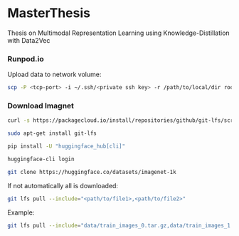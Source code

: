 # MasterThesis
Thesis on Multimodal Representation Learning using Knowledge-Distillation with Data2Vec

### Runpod.io

Upload data to network volume: 

```bash
scp -P <tcp-port> -i ~/.ssh/<private ssh key> -r /path/to/local/dir root@xxx.xxx.xxx.xxx:/workspace
```

### Download Imagnet

```bash
curl -s https://packagecloud.io/install/repositories/github/git-lfs/script.deb.sh | sudo bash
```

```bash
sudo apt-get install git-lfs
```

```bash
pip install -U "huggingface_hub[cli]"
```

```bash
huggingface-cli login
```

```bash
git clone https://huggingface.co/datasets/imagenet-1k
```

If not automatically all is downloaded:
```bash
git lfs pull --include="<path/to/file1>,<path/to/file2>"
```

Example:
```bash
git lfs pull --include="data/train_images_0.tar.gz,data/train_images_1.tar.gz,data/train_images_2.tar.gz,data/val_images.tar.gz"
```
